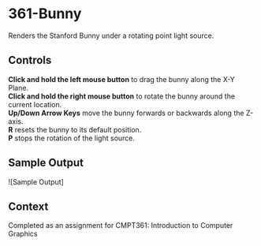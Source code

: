 # 361-Bunny
Renders the Stanford Bunny under a rotating point light source.

## Controls
**Click and hold the left mouse button** to drag the bunny along the X-Y Plane. <br>
**Click and hold the right mouse button** to rotate the bunny around the current location. <br>
**Up/Down Arrow Keys** move the bunny forwards or backwards along the Z-axis. <br>
**R** resets the bunny to its default position. <br>
**P** stops the rotation of the light source.

## Sample Output
![Sample Output]

## Context
Completed as an assignment for CMPT361: Introduction to Computer Graphics
